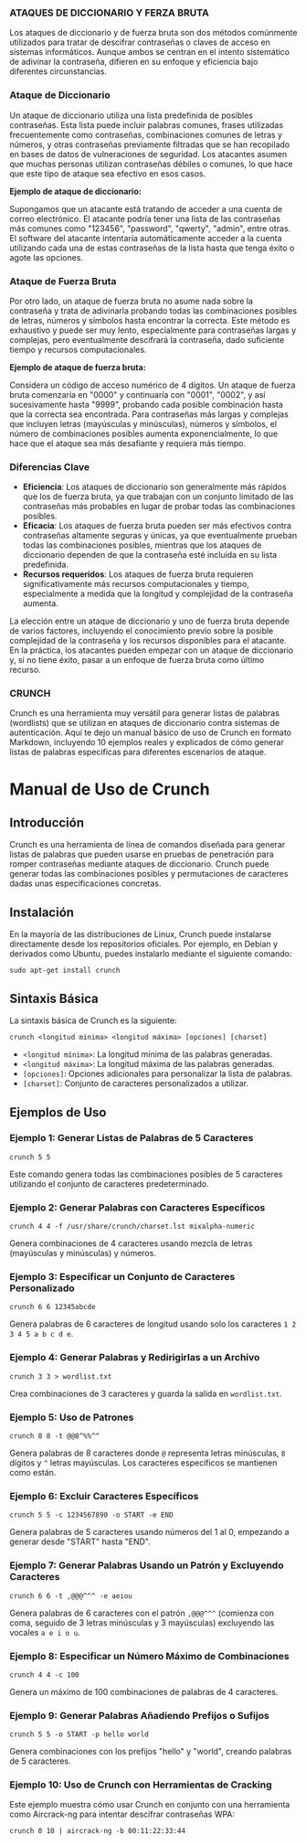 ###                                                          ATAQUES DE DICCIONARIO Y FERZA BRUTA

Los ataques de diccionario y de fuerza bruta son dos métodos comúnmente utilizados para tratar de descifrar contraseñas o claves de acceso en sistemas informáticos. Aunque ambos se centran en el intento sistemático de adivinar la contraseña, difieren en su enfoque y eficiencia bajo diferentes circunstancias.

### Ataque de Diccionario

Un ataque de diccionario utiliza una lista predefinida de posibles contraseñas. Esta lista puede incluir palabras comunes, frases utilizadas frecuentemente como contraseñas, combinaciones comunes de letras y números, y otras contraseñas previamente filtradas que se han recopilado en bases de datos de vulneraciones de seguridad. Los atacantes asumen que muchas personas utilizan contraseñas débiles o comunes, lo que hace que este tipo de ataque sea efectivo en esos casos.

**Ejemplo de ataque de diccionario:**

Supongamos que un atacante está tratando de acceder a una cuenta de correo electrónico. El atacante podría tener una lista de las contraseñas más comunes como "123456", "password", "qwerty", "admin", entre otras. El software del atacante intentaría automáticamente acceder a la cuenta utilizando cada una de estas contraseñas de la lista hasta que tenga éxito o agote las opciones.

### Ataque de Fuerza Bruta

Por otro lado, un ataque de fuerza bruta no asume nada sobre la contraseña y trata de adivinarla probando todas las combinaciones posibles de letras, números y símbolos hasta encontrar la correcta. Este método es exhaustivo y puede ser muy lento, especialmente para contraseñas largas y complejas, pero eventualmente descifrará la contraseña, dado suficiente tiempo y recursos computacionales.

**Ejemplo de ataque de fuerza bruta:**

Considera un código de acceso numérico de 4 dígitos. Un ataque de fuerza bruta comenzaría en "0000" y continuaría con "0001", "0002", y así sucesivamente hasta "9999", probando cada posible combinación hasta que la correcta sea encontrada. Para contraseñas más largas y complejas que incluyen letras (mayúsculas y minúsculas), números y símbolos, el número de combinaciones posibles aumenta exponencialmente, lo que hace que el ataque sea más desafiante y requiera más tiempo.

### Diferencias Clave

- **Eficiencia**: Los ataques de diccionario son generalmente más rápidos que los de fuerza bruta, ya que trabajan con un conjunto limitado de las contraseñas más probables en lugar de probar todas las combinaciones posibles.
- **Eficacia**: Los ataques de fuerza bruta pueden ser más efectivos contra contraseñas altamente seguras y únicas, ya que eventualmente prueban todas las combinaciones posibles, mientras que los ataques de diccionario dependen de que la contraseña esté incluida en su lista predefinida.
- **Recursos requeridos**: Los ataques de fuerza bruta requieren significativamente más recursos computacionales y tiempo, especialmente a medida que la longitud y complejidad de la contraseña aumenta.

La elección entre un ataque de diccionario y uno de fuerza bruta depende de varios factores, incluyendo el conocimiento previo sobre la posible complejidad de la contraseña y los recursos disponibles para el atacante. En la práctica, los atacantes pueden empezar con un ataque de diccionario y, si no tiene éxito, pasar a un enfoque de fuerza bruta como último recurso.


### CRUNCH

Crunch es una herramienta muy versátil para generar listas de palabras (wordlists) que se utilizan en ataques de diccionario contra sistemas de autenticación. Aquí te dejo un manual básico de uso de Crunch en formato Markdown, incluyendo 10 ejemplos reales y explicados de cómo generar listas de palabras específicas para diferentes escenarios de ataque.

# Manual de Uso de Crunch

## Introducción

Crunch es una herramienta de línea de comandos diseñada para generar listas de palabras que pueden usarse en pruebas de penetración para romper contraseñas mediante ataques de diccionario. Crunch puede generar todas las combinaciones posibles y permutaciones de caracteres dadas unas especificaciones concretas.

## Instalación

En la mayoría de las distribuciones de Linux, Crunch puede instalarse directamente desde los repositorios oficiales. Por ejemplo, en Debian y derivados como Ubuntu, puedes instalarlo mediante el siguiente comando:

```
sudo apt-get install crunch
```

## Sintaxis Básica

La sintaxis básica de Crunch es la siguiente:

```
crunch <longitud mínima> <longitud máxima> [opciones] [charset]
```

- `<longitud mínima>`: La longitud mínima de las palabras generadas.
- `<longitud máxima>`: La longitud máxima de las palabras generadas.
- `[opciones]`: Opciones adicionales para personalizar la lista de palabras.
- `[charset]`: Conjunto de caracteres personalizados a utilizar.

## Ejemplos de Uso

### Ejemplo 1: Generar Listas de Palabras de 5 Caracteres

```
crunch 5 5
```

Este comando genera todas las combinaciones posibles de 5 caracteres utilizando el conjunto de caracteres predeterminado.

### Ejemplo 2: Generar Palabras con Caracteres Específicos

```
crunch 4 4 -f /usr/share/crunch/charset.lst mixalpha-numeric
```

Genera combinaciones de 4 caracteres usando mezcla de letras (mayúsculas y minúsculas) y números.

### Ejemplo 3: Especificar un Conjunto de Caracteres Personalizado

```
crunch 6 6 12345abcde
```

Genera palabras de 6 caracteres de longitud usando solo los caracteres `1 2 3 4 5 a b c d e`.

### Ejemplo 4: Generar Palabras y Redirigirlas a un Archivo

```
crunch 3 3 > wordlist.txt
```

Crea combinaciones de 3 caracteres y guarda la salida en `wordlist.txt`.

### Ejemplo 5: Uso de Patrones

```
crunch 8 8 -t @@8^%%^^
```

Genera palabras de 8 caracteres donde `@` representa letras minúsculas, `8` dígitos y `^` letras mayúsculas. Los caracteres específicos se mantienen como están.

### Ejemplo 6: Excluir Caracteres Específicos

```
crunch 5 5 -c 1234567890 -o START -e END
```

Genera palabras de 5 caracteres usando números del 1 al 0, empezando a generar desde "START" hasta "END".

### Ejemplo 7: Generar Palabras Usando un Patrón y Excluyendo Caracteres

```
crunch 6 6 -t ,@@@^^^ -e aeiou
```

Genera palabras de 6 caracteres con el patrón `,@@@^^^` (comienza con coma, seguido de 3 letras minúsculas y 3 mayúsculas) excluyendo las vocales `a e i o u`.

### Ejemplo 8: Especificar un Número Máximo de Combinaciones

```
crunch 4 4 -c 100
```

Genera un máximo de 100 combinaciones de palabras de 4 caracteres.

### Ejemplo 9: Generar Palabras Añadiendo Prefijos o Sufijos

```
crunch 5 5 -o START -p hello world
```

Genera combinaciones con los prefijos "hello" y "world", creando palabras de 5 caracteres.

### Ejemplo 10: Uso de Crunch con Herramientas de Cracking

Este ejemplo muestra cómo usar Crunch en conjunto con una herramienta como Aircrack-ng para intentar descifrar contraseñas WPA:

```
crunch 8 10 | aircrack-ng -b 00:11:22:33:44
